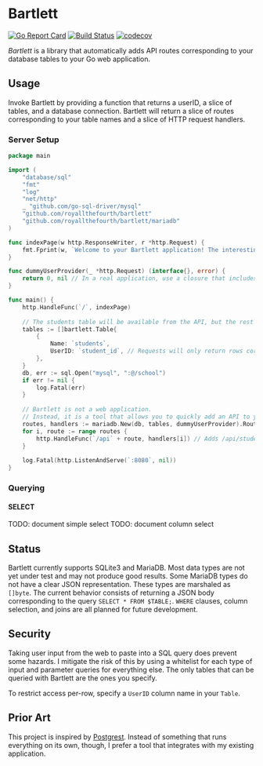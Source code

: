 # Bartlett

[![Go Report Card](https://goreportcard.com/badge/github.com/royallthefourth/bartlett)](https://goreportcard.com/report/github.com/royallthefourth/bartlett)
[![Build Status](https://travis-ci.org/royallthefourth/bartlett.svg?branch=master)](https://travis-ci.org/royallthefourth/bartlett)
[![codecov](https://codecov.io/gh/royallthefourth/bartlett/branch/master/graph/badge.svg)](https://codecov.io/gh/royallthefourth/bartlett)

*Bartlett* is a library that automatically adds API routes corresponding to your database tables to your Go web application.

## Usage

Invoke Bartlett by providing a function that returns a userID, a slice of tables, and a database connection.
Bartlett will return a slice of routes corresponding to your table names and a slice of HTTP request handlers.

### Server Setup

```go
package main

import (
    "database/sql"
    "fmt"
    "log"
    "net/http"
    _ "github.com/go-sql-driver/mysql"
    "github.com/royallthefourth/bartlett"
    "github.com/royallthefourth/bartlett/mariadb"
)

func indexPage(w http.ResponseWriter, r *http.Request) {
    fmt.Fprint(w, `Welcome to your Bartlett application! The interesting parts are mounted under /api`)
}

func dummyUserProvider(_ *http.Request) (interface{}, error) {
    return 0, nil // In a real application, use a closure that includes your session handler to generate a user ID. 
}

func main() {
    http.HandleFunc(`/`, indexPage)
    
    // The students table will be available from the API, but the rest of the database will not.
    tables := []bartlett.Table{
    	{
            Name: `students`,
            UserID: `student_id`, // Requests will only return rows corresponding to their ID for this table.
    	},
    }
    db, err := sql.Open("mysql", ":@/school")
    if err != nil {
        log.Fatal(err)
    }
    
    // Bartlett is not a web application.
    // Instead, it is a tool that allows you to quickly add an API to your existing application.
    routes, handlers := mariadb.New(db, tables, dummyUserProvider).Routes()
    for i, route := range routes {
    	http.HandleFunc(`/api` + route, handlers[i]) // Adds /api/students to the server.
    }
    
    log.Fatal(http.ListenAndServe(`:8080`, nil))
}
```

### Querying

#### SELECT

TODO: document simple select
TODO: document column select

## Status

Bartlett currently supports SQLite3 and MariaDB.
Most data types are not yet under test and may not produce good results.
Some MariaDB types do not have a clear JSON representation. These types are marshaled as `[]byte`.
The current behavior consists of returning a JSON body corresponding to the query `SELECT * FROM $TABLE;`.
`WHERE` clauses, column selection, and joins are all planned for future development.

## Security

Taking user input from the web to paste into a SQL query does prevent some hazards.
I mitigate the risk of this by using a whitelist for each type of input and parameter queries for everything else.
The only tables that can be queried with Bartlett are the ones you specify.

To restrict access per-row, specify a `UserID` column name in your `Table`.

## Prior Art

This project is inspired by [Postgrest](https://www.postgrest.org/).
Instead of something that runs everything on its own, though, I prefer a tool that integrates with my existing application.
